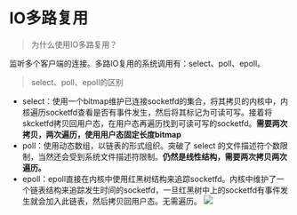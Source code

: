 
# IO多路复用

>为什么使用IO多路复用？

监听多个客户端的连接。多路IO复用的系统调用有：select、poll、epoll。

>select、poll、epoll的区别

- select：使用一个bitmap维护已连接socketfd的集合，将其拷贝的内核中，内核遍历socketfd查看是否有事件发生，然后将其标记为可读可写。接着将skcketfd拷贝回用户态，在用户态再遍历找到可读可写的socketfd。**需要两次拷贝，两次遍历，使用用户态固定长度bitmap**
- poll：使用动态数组，以链表的形式组织。突破了 select 的文件描述符个数限制，当然还会受到系统文件描述符限制。**仍然是线性结构，需要两次拷贝两次遍历。**
- epoll：epoll直接在内核中使用红黑树结构来追踪socketfd。内核中维护了一个链表结构来追踪发生时间的socketfd，一旦红黑树中上的socketfd有事件发生就会加入此链表，然后拷贝回用户态。无需遍历。
![](Pasted%20image%2020230719161116.png)